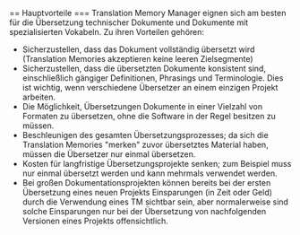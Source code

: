 == Hauptvorteile === Translation Memory Manager eignen sich am besten für die Übersetzung technischer Dokumente und Dokumente mit spezialisierten Vokabeln. Zu ihren Vorteilen gehören:

* Sicherzustellen, dass das Dokument vollständig übersetzt wird (Translation Memories akzeptieren keine leeren Zielsegmente)
* Sicherzustellen, dass die übersetzten Dokumente konsistent sind, einschließlich gängiger Definitionen, Phrasings und Terminologie. Dies ist wichtig, wenn verschiedene Übersetzer an einem einzigen Projekt arbeiten.
* Die Möglichkeit, Übersetzungen Dokumente in einer Vielzahl von Formaten zu übersetzen, ohne die Software in der Regel besitzen zu müssen.
* Beschleunigen des gesamten Übersetzungsprozesses; da sich die Translation Memories "merken" zuvor übersetztes Material haben, müssen die Übersetzer nur einmal übersetzen.
* Kosten für langfristige Übersetzungsprojekte senken; zum Beispiel muss nur einmal übersetzt werden und kann mehrmals verwendet werden.
* Bei großen Dokumentationsprojekten können bereits bei der ersten Übersetzung eines neuen Projekts Einsparungen (in Zeit oder Geld) durch die Verwendung eines TM sichtbar sein, aber normalerweise sind solche Einsparungen nur bei der Übersetzung von nachfolgenden Versionen eines Projekts offensichtlich.